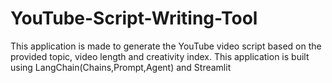 # YouTube-Script-Writing-Tool
This application is made to generate the YouTube video script based on the provided topic, video length and creativity index. This application is built using LangChain(Chains,Prompt,Agent) and Streamlit
